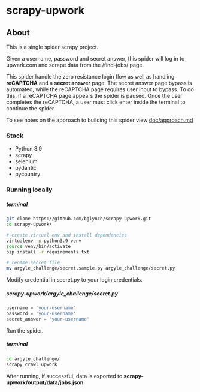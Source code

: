 # scrapy-upwork



## About

This is a single spider scrapy project.

Given a username, password and secret answer, this spider will log in to upwark.com and scrape data from the /find-jobs/ page.

This spider handle the zero resistance login flow as well as handling **reCAPTCHA** and a **secret answer** page. The secret answer page bypass is automated, while the reCAPTCHA page requires user input to bypass. To do this, if a reCAPTCHA page appears the spider is paused. Once the user completes the reCAPTCHA, a user must click enter inside the terminal to continue the spider.



To see notes on the approach to building this spider view  [doc/approach.md](doc/approach.md)



### Stack

- Python 3.9
- scrapy
- selenium
- pydantic
- pycountry



### Running locally

##### terminal

```bash
git clone https://github.com/bglynch/scrapy-upwork.git
cd scrapy-upwork/

# create virtual env and install dependencies
virtualenv -p python3.9 venv
source venv/bin/activate
pip install -r requirements.txt

# rename secret file
mv argyle_challenge/secret.sample.py argyle_challenge/secret.py
```



Modify credential in secret.py to your login credentials.

##### scrapy-upwork/argyle_challenge/secret.py

```python
username = 'your-username'
password = 'your-username'
secret_answer = 'your-username'
```



Run the spider. 

##### terminal

```bash
cd argyle_challenge/
scrapy crawl upwork
```



After running, if successful, data is exported to **scrapy-upwork/output/data/jobs.json**